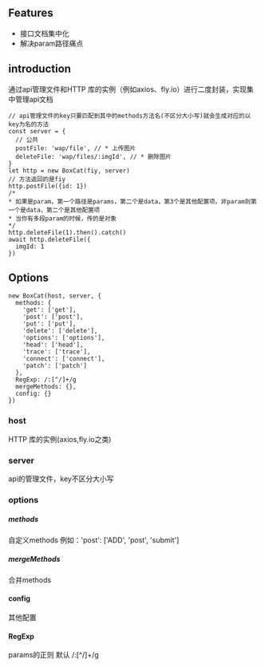 ## Features
* 接口文档集中化
* 解决param路径痛点
## introduction
通过api管理文件和HTTP 库的实例（例如axios、fly.io）进行二度封装，实现集中管理api文档
```
// api管理文件的key只要匹配到其中的methods方法名(不区分大小写)就会生成对应的以key为名的方法
const server = {
  // 公共
  postFile: 'wap/file', // * 上传图片
  deleteFile: 'wap/files/:imgId', // * 删除图片
}
let http = new BoxCat(fiy, server)
// 方法返回的是fiy
http.postFile({id: 1})
/*
* 如果是param，第一个路径是params，第二个是data，第3个是其他配置项。非param则第一个是data，第二个是其他配置项
* 当你有多段param的时候，传的是对象
*/ 
http.deleteFile(1).then().catch()
await http.deleteFile({
  imgId: 1
})
```
## Options
```
new BoxCat(host, server, {
  methods: {
    'get': ['get'],
    'post': ['post'],
    'put': ['put'],
    'delete': ['delete'],
    'options': ['options'],
    'head': ['head'],
    'trace': ['trace'],
    'connect': ['connect'],
    'patch': ['patch']
  },
  RegExp: /:[^/]+/g
  mergeMethods: {},
  config: {}
})
```
### host
HTTP 库的实例(axios,fly.io之类)
### server
api的管理文件，key不区分大小写
### options
##### methods
自定义methods
例如：'post': ['ADD', 'post', 'submit']
##### mergeMethods
合并methods
#### config
其他配置
#### RegExp
params的正则
默认 /:[^/]+/g
